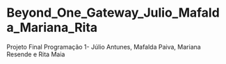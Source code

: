 # Beyond_One_Gateway_Julio_Mafalda_Mariana_Rita
Projeto Final Programação 1- Júlio Antunes, Mafalda Paiva, Mariana Resende e Rita Maia
